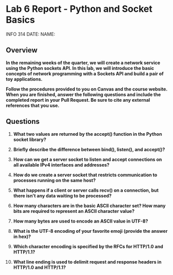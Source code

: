 # Lab 6 Report - Python and Socket Basics

INFO 314 
DATE:
NAME: 

## Overview  

**In the remaining weeks of the quarter, we will create a network service using the Python sockets API. In this lab, we will introduce the basic concepts of network programming with a Sockets API and build a pair of toy applications.**

**Follow the procedures provided to you on Canvas and the course website. When you are finished, answer the following questions and include the completed report in your Pull Request. Be sure to cite any external references that you use.**

## Questions

1. **What two values are returned by the accept() function in the Python socket library?**

2. **Briefly describe the difference between bind(), listen(), and accept()?**

3. **How can we get a server socket to listen and accept connections on all available IPv4 interfaces and addresses?**

4. **How do we create a server socket that restricts communication to processes running on the same host?**

5. **What happens if a client or server calls recv() on a connection, but there isn't any data waiting to be processed?**

6. **How many characters are in the basic ASCII character set? How many bits are required to represent an ASCII character value?** 

7. **How many bytes are used to encode an ASCII value in UTF-8?**

8. **What is the UTF-8 encoding of your favorite emoji (provide the answer in hex)?**

9. **Which character encoding is specified by the RFCs for HTTP/1.0 and HTTP/1.1?**

10. **What line ending is used to delimit request and response headers in HTTP/1.0 and HTTP/1.1?**